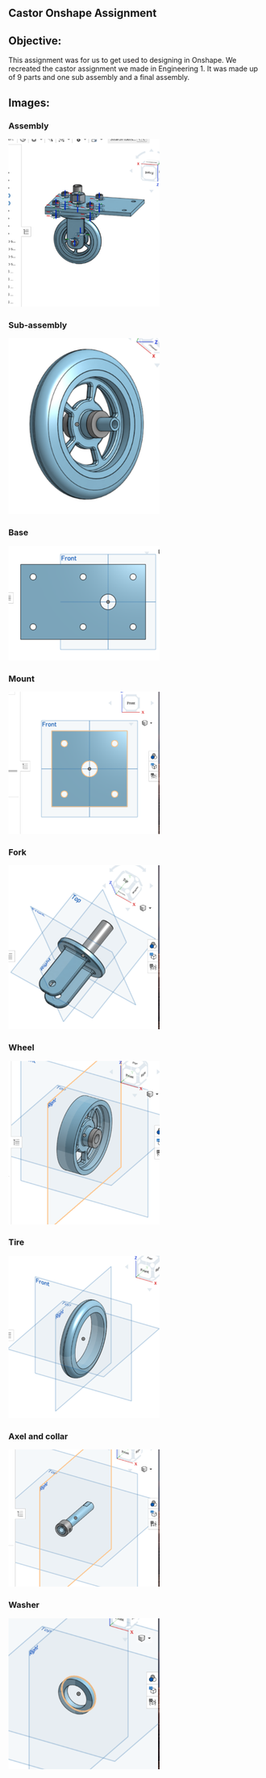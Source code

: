 ## Castor Onshape Assignment
## Objective: 
This assignment was for us to get used to designing in Onshape. We recreated the castor assignment we made in Engineering 1. It was made up of 9 parts and one sub assembly and a final assembly.
## Images:
### Assembly 
<img src= https://github.com/kmcgrat28/basic_onshape_cad/blob/main/images/Screen%20Shot%202020-10-29%20at%201.33.38%20PM.png width="300">

### Sub-assembly
<img src= https://github.com/kmcgrat28/basic_onshape_cad/blob/main/images/Screen%20Shot%202020-11-05%20at%203.39.24%20PM.png width="300">

### Base
<img src= https://github.com/kmcgrat28/basic_onshape_cad/blob/main/images/Screen%20Shot%202020-11-05%20at%203.27.04%20PM.png width="300">

### Mount
<img src= https://github.com/kmcgrat28/basic_onshape_cad/blob/main/images/Screen%20Shot%202020-11-05%20at%201.53.46%20PM.png width="300">

### Fork
<img src= https://github.com/kmcgrat28/basic_onshape_cad/blob/main/images/Screen%20Shot%202020-11-05%20at%201.54.21%20PM.png width="300">
 
 ### Wheel
<img src= https://github.com/kmcgrat28/basic_onshape_cad/blob/main/images/Screen%20Shot%202020-11-05%20at%201.55.49%20PM.png width="300">

### Tire
<img src= https://github.com/kmcgrat28/basic_onshape_cad/blob/main/images/Screen%20Shot%202020-11-05%20at%203.32.38%20PM.png width="300">

### Axel and collar
<img src= https://github.com/kmcgrat28/basic_onshape_cad/blob/main/images/Screen%20Shot%202020-11-05%20at%201.56.29%20PM.png width="300">

### Washer
<img src= https://github.com/kmcgrat28/basic_onshape_cad/blob/main/images/Screen%20Shot%202020-11-05%20at%201.57.04%20PM.png width="300">
